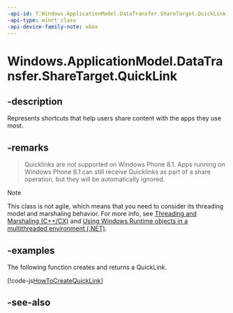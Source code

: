 ```yaml
---
-api-id: T:Windows.ApplicationModel.DataTransfer.ShareTarget.QuickLink
-api-type: winrt class
-api-device-family-note: xbox
---
```


<!-- Class syntax.
public class QuickLink : Windows.ApplicationModel.DataTransfer.ShareTarget.IQuickLink
-->

# Windows.ApplicationModel.DataTransfer.ShareTarget.QuickLink

## -description
Represents shortcuts that help users share content with the apps they use most.

## -remarks


> Quicklinks are not supported on Windows Phone 8.1. Apps running on Windows Phone 8.1 can still receive Quicklinks as part of a share operation, but they will be automatically ignored.


<!-- confirmed -->
> [!NOTE]
> This class is not agile, which means that you need to consider its threading model and marshaling behavior. For more info, see [Threading and Marshaling (C++/CX)](http://msdn.microsoft.com/en-us/library/windows/apps/hh771042.aspx) and [Using Windows Runtime objects in a multithreaded environment (.NET)](https://go.microsoft.com/fwlink/p/?linkid=258277).

## -examples
The following function creates and returns a QuickLink.



[!code-js[HowToCreateQuickLink](../windows.applicationmodel.datatransfer.sharetarget/code/ShareTargetBeta/javascript/js/ReceivedSharedFiles.js#SnippetHowToCreateQuickLink)]

## -see-also
